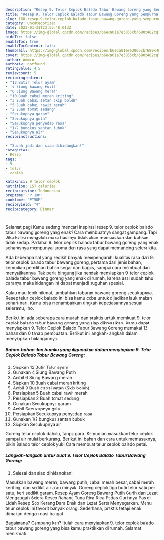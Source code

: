 ```yaml
---
description: "Resep 9. Telor Ceplok Balado Tabur Bawang Goreng yang Sempurna, Buat Buka Puasa Lezat"
title: "Resep 9. Telor Ceplok Balado Tabur Bawang Goreng yang Sempurna, Buat Buka Puasa Lezat"
slug: 168-resep-9-telor-ceplok-balado-tabur-bawang-goreng-yang-sempurna-buat-buka-puasa-lezat
category: Uncategorized
date: 2023-01-31T23:55:48.013Z
image: https://img-global.cpcdn.com/recipes/b6eca01e7e3865cb/680x482cq70/9-telor-ceplok-balado-tabur-bawang-goreng-foto-resep-utama.jpg
hideToc: false
enableToc: true
enableTocContent: false
thumbnail: https://img-global.cpcdn.com/recipes/b6eca01e7e3865cb/680x482cq70/9-telor-ceplok-balado-tabur-bawang-goreng-foto-resep-utama.jpg
cover: https://img-global.cpcdn.com/recipes/b6eca01e7e3865cb/680x482cq70/9-telor-ceplok-balado-tabur-bawang-goreng-foto-resep-utama.jpg
author: Admin
authorAv: notfound
ratingvalue: 4.5
reviewcount: 5
recipeingredient:
- "12 Butir Telur ayam"
- "4 Siung Bawang Putih"
- "6 Siung Bawang merah"
- "10 Buah cabai merah kriting"
- "3 Buah cabai setan Skip boleh"
- "5 Buah cabai rawit merah"
- "2 Buah tomat sedang"
- "Secukupnya garam"
- "Secukupnya gula"
- "Secukupnya penyedap rasa"
- "1/2 bungkus santan bubuk"
- "Secukupnya air"
recipeinstructions:

- "Sudah jadi dan siap dihidangkan!"
categories:
- Resep
tags:
- 9
- telor
- ceplok

katakunci: 9 telor ceplok 
nutrition: 157 calories
recipecuisine: Indonesian
preptime: "PT19M"
cooktime: "PT50M"
recipeyield: "4"
recipecategory: Dinner

---
```



Selamat pagi Kamu sedang mencari inspirasi resep 9. telor ceplok balado tabur bawang goreng yang enak? Cara membuatnya sangat gampang. Tapi Jika keliru mengolah maka hasilnya tidak akan memuaskan dan bahkan tidak sedap. Padahal 9. telor ceplok balado tabur bawang goreng yang enak seharusnya mempunyai aroma dan rasa yang dapat memancing selera kita.


Ada beberapa hal yang sedikit banyak mempengaruhi kualitas rasa dari 9. telor ceplok balado tabur bawang goreng, pertama dari jenis bahan, kemudian pemilihan bahan segar dan bagus, sampai cara membuat dan menyajikannya. Tak perlu bingung jika hendak menyiapkan 9. telor ceplok balado tabur bawang goreng yang enak di rumah, karena asal sudah tahu caranya maka hidangan ini dapat menjadi suguhan spesial.

Kalau mau lebih nikmat, tambahkan taburan bawang goreng secukupnya. Resep telur ceplok balado ini bisa kamu coba untuk dijadikan lauk makan sehari-hari. Kamu bisa menambahkan tingkah kepedasannya sesuai seleramu, lho.


Berikut ini ada beberapa cara mudah dan praktis untuk membuat 9. telor ceplok balado tabur bawang goreng yang siap dikreasikan. Kamu dapat menyiapkan 9. Telor Ceplok Balado Tabur Bawang Goreng memakai 12 bahan dan 0 tahap pembuatan. Berikut ini langkah-langkah dalam menyiapkan hidangannya.

<!--inarticleads1-->

##### Bahan-bahan dan bumbu yang digunakan dalam menyiapkan 9. Telor Ceplok Balado Tabur Bawang Goreng:

1. Siapkan 12 Butir Telur ayam
1. Gunakan 4 Siung Bawang Putih
1. Ambil 6 Siung Bawang merah
1. Siapkan 10 Buah cabai merah kriting
1. Ambil 3 Buah cabai setan (Skip boleh)
1. Persiapkan 5 Buah cabai rawit merah
1. Persiapkan 2 Buah tomat sedang
1. Gunakan Secukupnya garam
1. Ambil Secukupnya gula
1. Persiapkan Secukupnya penyedap rasa
1. Gunakan 1/2 bungkus santan bubuk
1. Siapkan Secukupnya air


Goreng telur ceplok dahulu, tanpa gara. Kemudian masukkan telur ceplok sampai air mulai berkurang. Berikut ini bahan dan cara untuk memasaknya, bikin Balado telor ceplok yuk! Cara membuat telur ceplok balado petai. 

<!--inarticleads2-->

##### Langkah-langkah untuk buat 9. Telor Ceplok Balado Tabur Bawang Goreng:


1. Selesai dan siap dihidangkan!

Masukkan bawang merah, bawang putih, cabai merah besar, cabai merah keriting, dan sedikit air atau minyak. Goreng ceplok tiga butir telur satu per satu, beri sedikit garam. Resep Ayam Goreng Bawang Putih Gurih dan Lezat Menggugah Selera Resep Rahang Tuna Rica Rica Pedas Gurihnya Pas di Lidah Resep Sop Kerang Dara Enak dan Lezat Serta Menyegarkan. Menu telur ceplok ini favorit banyak orang. Sederhana, praktis tetapi enak dimakan dengan nasi hangat. 

Bagaimana? Gampang kan? Itulah cara menyiapkan 9. telor ceplok balado tabur bawang goreng yang bisa kamu praktikkan di rumah. Selamat menikmati
